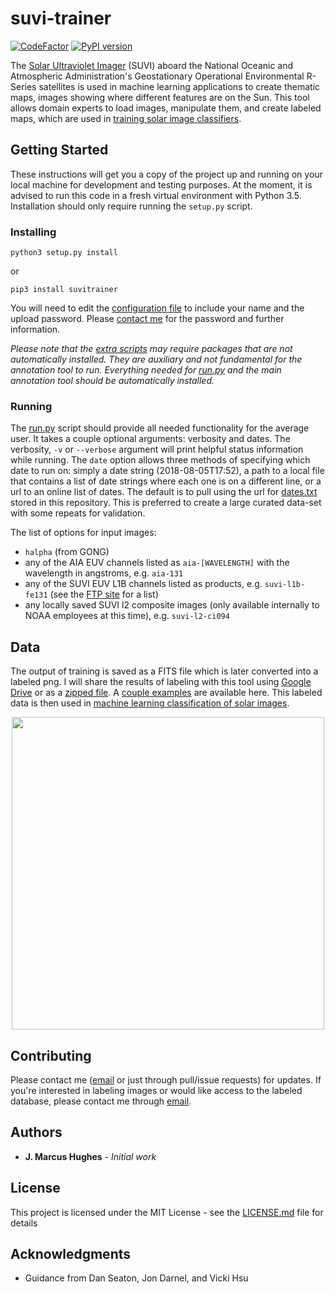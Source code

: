 # suvi-trainer
[![CodeFactor](https://www.codefactor.io/repository/github/jmbhughes/suvi-trainer/badge/master)](https://www.codefactor.io/repository/github/jmbhughes/suvi-trainer/overview/master)
[![PyPI version](https://badge.fury.io/py/suvitrainer.svg)](https://badge.fury.io/py/suvitrainer)

The [Solar Ultraviolet Imager](https://www.goes-r.gov/spacesegment/suvi.html) (SUVI) aboard the National Oceanic 
and Atmospheric Administration's Geostationary Operational Environmental R-Series satellites is used 
in machine learning applications to create thematic maps, images showing where different features are on the Sun. This
tool allows domain experts to load images, manipulate them, and create labeled maps, which are used in [training solar 
image classifiers](https://github.com/jmbhughes/smachy). 
 
## Getting Started

These instructions will get you a copy of the project up and running on your local machine 
for development and testing purposes. At the moment, it is advised to run this code in a fresh virtual environment with
Python 3.5. Installation should only require running the `setup.py` script. 
 
### Installing
```
python3 setup.py install
```
or
```
pip3 install suvitrainer
```
You will need to edit the [configuration file](config_example.json) to include your name and the upload password. Please 
[contact me](mailto:hughes.jmb@gmail.com) for the password and further information. 

*Please note that the [extra scripts](scripts/) may require packages that are not automatically installed. They are auxiliary
and not fundamental for the annotation tool to run. Everything needed for [run.py](run.py) and the main annotation tool should be automatically
installed.*

### Running
The [run.py](run.py) script should provide all needed functionality for the average user. 
It takes a couple optional arguments: verbosity and dates.
The verbosity, `-v` or `--verbose` argument will print helpful status information while running. 
The `date` option allows three methods of specifying which date to run on: 
simply a date string (2018-08-05T17:52), a path to a local file that contains a list of date 
strings where each one is on a different line, or a url to an online list of dates. 
The default is to pull using the url for [dates.txt](dates.txt) stored in this repository. This is preferred to create
a large curated data-set with some repeats for validation. 

The list of options for input images:
- `halpha` (from GONG)
- any of the AIA EUV channels listed as `aia-[WAVELENGTH]` with the wavelength in angstroms, e.g. `aia-131`
- any of the SUVI EUV L1B channels listed as products, e.g. `suvi-l1b-fe131` 
(see the [FTP site](https://data.ngdc.noaa.gov/platforms/solar-space-observing-satellites/goes/goes16/l1b/) for a list)
- any locally saved SUVI l2 composite images (only available internally to NOAA employees at this time), e.g. `suvi-l2-ci094`
## Data
The output of training is saved as a FITS file which is later converted into a labeled png. 
I will share the results of labeling with this tool using 
[Google Drive](https://drive.google.com/open?id=1QYdTTFDYs9Yg1g2zs7rxpj8znXCOwPeY) or as a
 [zipped file](https://drive.google.com/open?id=1J0FGmoa_n37E0Ffzz5MDNDRvUntWWNPA).
A [couple examples](examples/) are available here. 
This labeled data is then used in [machine learning classification of solar images](https://github.com/jmbhughes/smachy). 

<p align="center">
<img src="https://raw.githubusercontent.com/jmbhughes/suvi-trainer/master/examples/thmap_20180604002622_20180716083629.png" width="500">
</p>

## Contributing

Please contact me ([email](mailto:hughes.jmb@gmail.com) or just through pull/issue requests) for updates. 
If you're interested in labeling images or would like access to the labeled database, please contact me 
through [email](mailto:hughes.jmb@gmail.com).
 
## Authors

* **J. Marcus Hughes** - *Initial work*

## License

This project is licensed under the MIT License - see the [LICENSE.md](LICENSE.md) file for details

## Acknowledgments

* Guidance from Dan Seaton, Jon Darnel, and Vicki Hsu
